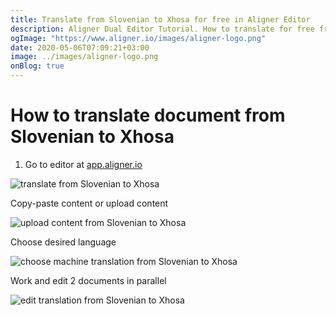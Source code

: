```yaml
---
title: Translate from Slovenian to Xhosa for free in Aligner Editor
description: Aligner Dual Editor Tutorial. How to translate for free from Slovenian to Xhosa. Aligner is multilingual document management platform. 
ogImage: "https://www.aligner.io/images/aligner-logo.png"
date: 2020-05-06T07:09:21+03:00
image: ../images/aligner-logo.png
onBlog: true
---
```


# How to translate document from Slovenian to Xhosa

1. Go to editor at [app.aligner.io](https://app.aligner.io "Aligner App web page")

![translate from Slovenian to Xhosa](../aligner-blank-editor.png "translate from Slovenian to Xhosa")

Copy-paste content or upload content

![upload content from Slovenian to Xhosa](../aligner-uploaded-document.png "upload content from Slovenian to Xhosa")

Choose desired language

![choose machine translation from Slovenian to Xhosa](../aligner-language-dropdown.png "choose machine translation from Slovenian to Xhosa")

Work and edit 2 documents in parallel

![edit translation from Slovenian to Xhosa](../aligner-double-sitded-editor.png "edit translation from Slovenian to Xhosa")

